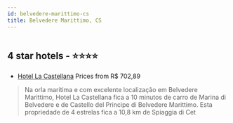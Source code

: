 ```yaml
---
id: belvedere-marittimo-cs
title: Belvedere Marittimo, CS
---
```


<center><img src="https://i.travelapi.com/hotels/20000000/19370000/19363200/19363112/ed1174b6_z.jpg" alt="" /></center>


##  4 star hotels - ⭐️⭐️⭐️⭐️

-    [Hotel La Castellana](https://www.hurb.com/br/aud/https://www.hurb.com/br/hotels/belvedere-marittimo/hotel-la-castellana-HT-820F?cmp=18055) Prices from R$ 702,89
   > Na orla marítima e com excelente localização em Belvedere Marittimo, Hotel La Castellana fica a 10 minutos de carro de Marina di Belvedere e de Castello del Principe di Belvedere Marittimo.  Esta propriedade de 4 estrelas fica a 10,8 km de Spiaggia di Cet
